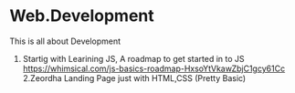 # Web.Development
This is all about Development


1. Startig with Learining JS,
A roadmap to get started in to JS 
https://whimsical.com/js-basics-roadmap-HxsoYtVkawZbjC1gcy61Cc
2.Zeordha Landing Page just with HTML,CSS (Pretty Basic)

